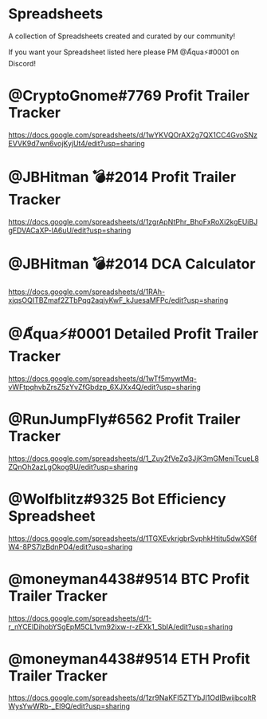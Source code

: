 # Spreadsheets

A collection of Spreadsheets created and curated by our community!

If you want your Spreadsheet listed here please PM @A็qua⚡#0001 on Discord!

# @CryptoGnome#7769 Profit Trailer Tracker

https://docs.google.com/spreadsheets/d/1wYKVQOrAX2g7QX1CC4GvoSNzEVVK9d7wn6vojKyjUt4/edit?usp=sharing

# @JBHitman 💣#2014 Profit Trailer Tracker

https://docs.google.com/spreadsheets/d/1zgrApNtPhr_BhoFxRoXi2kgEUiBJgFDVACaXP-lA6uU/edit?usp=sharing

# @JBHitman 💣#2014 DCA Calculator

https://docs.google.com/spreadsheets/d/1RAh-xjqsOQITBZmaf2ZTbPqq2aqjyKwF_kJuesaMFPc/edit?usp=sharing

# @A็qua⚡#0001 Detailed Profit Trailer Tracker

https://docs.google.com/spreadsheets/d/1wTf5mywtMq-vWFtpqhvbZrsZ5zYvZfGbdzp_6XJXx4Q/edit?usp=sharing

# @RunJumpFly#6562 Profit Trailer Tracker

https://docs.google.com/spreadsheets/d/1_Zuy2fVeZq3JjK3mGMeniTcueL8ZQnOh2azLgOkog9U/edit?usp=sharing

# @Wolfblitz#9325 Bot Efficiency Spreadsheet

https://docs.google.com/spreadsheets/d/1TGXEvkrjgbrSvphkHtitu5dwXS6fW4-8PS7IzBdnPO4/edit?usp=sharing

# @moneyman4438#9514 BTC Profit Trailer Tracker

https://docs.google.com/spreadsheets/d/1-r_nYCEIDihobYSgEpM5CL1vm92ixw-r-zEXk1_SbIA/edit?usp=sharing

# @moneyman4438#9514 ETH Profit Trailer Tracker

https://docs.google.com/spreadsheets/d/1zr9NaKFI5ZTYbJI1OdIBwijbcoltRWysYwWRb-_El9Q/edit?usp=sharing
